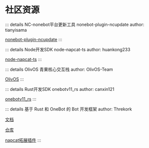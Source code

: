 # 社区资源

::: details NC-nonebot平台更新工具 nonebot-plugin-ncupdate
author: tianyisama

[nonebot-plugin-ncupdate](https://github.com/tianyisama/nonebot-plugin-ncupdate)
:::

::: details Node开发SDK node-napcat-ts
author: huankong233

[node-napcat-ts](https://github.com/huankong233/node-napcat-ts)
:::

::: details OlivOS 青果核心交互栈
author: OlivOS-Team

[OlivOS](https://github.com/OlivOS-Team/OlivOS)
:::

::: details Rust开发SDK onebotv11_rs
author: canxin121

[onebotv11_rs](https://github.com/canxin121/onebotv11_rs)
:::

::: details 基于 Rust 和 OneBot 的 Bot 开发框架
author: Threkork

[文档](https://threkork.github.io/kovi-doc)

[仓库](https://github.com/Threkork/Kovi)

[napcat拓展插件](https://crates.io/crates/kovi-plugin-expand-napcat)
:::